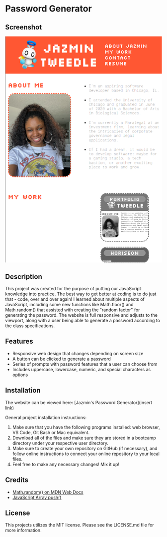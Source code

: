 # Password Generator #

## Screenshot ##

<p align="center">
  <img src="https://raw.githubusercontent.com/jtweedle1/Week-2-Portfolio/main/images/pictureofportfolio.png"/>
</p>

## Description ##
This project was created for the purpose of putting our JavaScript knowledge into practice. The best way to get better at coding is to do just that - code, over and over again! I learned about multiple aspects of JavaScript, including some new functions like Math.floor() and Math.random() that assisted with creating the "random factor" for generating the password. The website is full responsive and adjusts to the viewport, along with a user being able to generate a password according to the class specifications.

## Features ##
* Responsive web design that changes depending on screen size
* A button can be clicked to generate a password
* Series of prompts with password features that a user can choose from
* Includes uppercase, lowercase, numeric, and special characters as options

## Installation ##
The website can be viewed here: [Jazmin's Password Generator](insert link)

General project installation instructions:
1. Make sure that you have the following programs installed: web browser, VS Code, Git Bash or Mac equivalent.
2. Download all of the files and make sure they are stored in a bootcamp directory under your respective user directory.
3. Make sure to create your own repository on GitHub (if necessary), and follow online instructions to connect your online repository to your local files.
4. Feel free to make any necessary changes! Mix it up!

## Credits ##
* [Math.random() on MDN Web Docs](https://developer.mozilla.org/en-US/docs/Web/JavaScript/Reference/Global_Objects/Math/random)
* [JavaScript Array push()](https://www.w3schools.com/JSREF/jsref_push.asp)

## License ##
This projects utilizes the MIT license. Please see the LICENSE.md file for more information.
